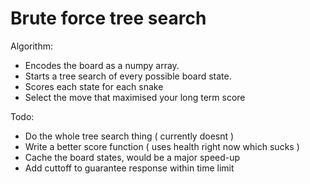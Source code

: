 # Brute force tree search

Algorithm:

- Encodes the board as a numpy array. 
- Starts a tree search of every possible board state. 
- Scores each state for each snake
- Select the move that maximised your long term score

Todo:

- Do the whole tree search thing ( currently doesnt )
- Write a better score function ( uses health right now which sucks )
- Cache the board states, would be a major speed-up
- Add cuttoff to guarantee response within time limit